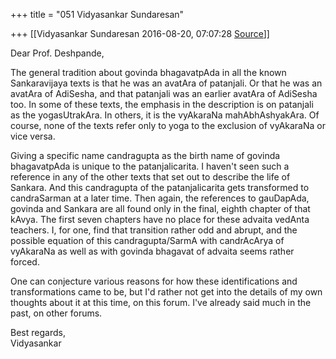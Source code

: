 +++
title = "051 Vidyasankar Sundaresan"

+++
[[Vidyasankar Sundaresan	2016-08-20, 07:07:28 [Source](https://groups.google.com/g/bvparishat/c/NPcHTRNM0Hk)]]



Dear Prof. Deshpande,

The general tradition about govinda bhagavatpAda in all the known Sankaravijaya texts is that he was an avatAra of patanjali. Or that he was an avatAra of AdiSesha, and that patanjali was an earlier avatAra of AdiSesha too. In some of these texts, the emphasis in the description is on patanjali as the yogasUtrakAra. In others, it is the vyAkaraNa mahAbhAshyakAra. Of course, none of the texts refer only to yoga to the exclusion of vyAkaraNa or vice versa.

Giving a specific name candragupta as the birth name of govinda bhagavatpAda is unique to the patanjalicarita. I haven't seen such a reference in any of the other texts that set out to describe the life of Sankara. And this candragupta of the patanjalicarita gets transformed to candraSarman at a later time. Then again, the references to gauDapAda, govinda and Sankara are all found only in the final, eighth chapter of that kAvya. The first seven chapters have no place for these advaita vedAnta teachers. I, for one, find that transition rather odd and abrupt, and the possible equation of this candragupta/SarmA with candrAcArya of vyAkaraNa as well as with govinda bhagavat of advaita seems rather forced.

One can conjecture various reasons for how these identifications and transformations came to be, but I'd rather not get into the details of my own thoughts about it at this time, on this forum. I've already said much in the past, on other forums.

Best regards,  
Vidyasankar

